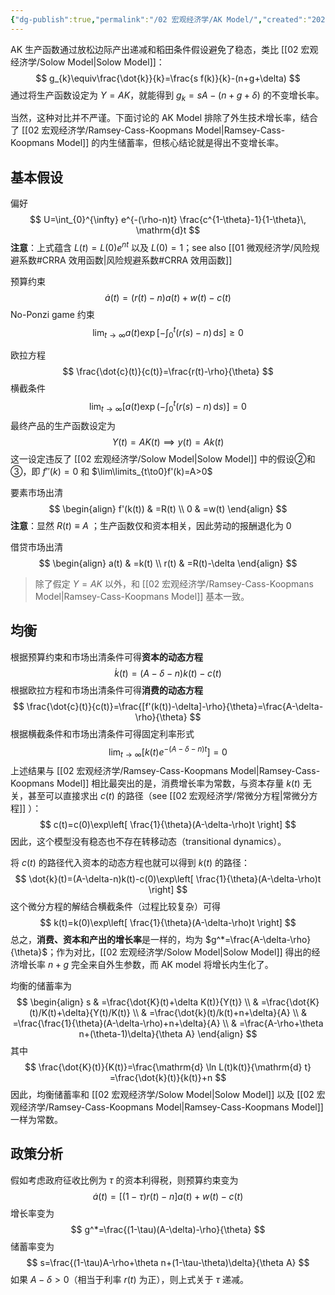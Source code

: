 ```yaml
---
{"dg-publish":true,"permalink":"/02 宏观经济学/AK Model/","created":"2024-03-19T20:02:16.010+08:00","updated":"2024-06-18T18:16:33.528+08:00"}
---
```



AK 生产函数通过放松边际产出递减和稻田条件假设避免了稳态，类比 [[02 宏观经济学/Solow Model\|Solow Model]]：
$$
g_{k}\equiv\frac{\dot{k}}{k}=\frac{s f(k)}{k}-(n+g+\delta)
$$
通过将生产函数设定为 $Y=AK$，就能得到 $g_{k}=sA-(n+g+\delta)$ 的不变增长率。

当然，这种对比并不严谨。下面讨论的 AK Model 排除了外生技术增长率，结合了 [[02 宏观经济学/Ramsey-Cass-Koopmans Model\|Ramsey-Cass-Koopmans Model]] 的内生储蓄率，但核心结论就是得出不变增长率。

## 基本假设

偏好
$$
U=\int_{0}^{\infty} e^{-(\rho-n)t} \frac{c^{1-\theta}-1}{1-\theta}\, \mathrm{d}t
$$
**注意**：上式蕴含 $L(t)=L(0)e^{nt}$ 以及 $L(0)=1$；see also [[01 微观经济学/风险规避系数#CRRA 效用函数\|风险规避系数#CRRA 效用函数]]

预算约束
$$
\dot{a}(t)=(r(t)-n)a(t)+w(t)-c(t)
$$
No-Ponzi game 约束
$$
\lim_{t\to \infty}a(t)\exp\left[ -\int_{0}^{t} (r(s)-n) \, \mathrm{d}s  \right]\geq 0
$$

欧拉方程
$$
\frac{\dot{c}(t)}{c(t)}=\frac{r(t)-\rho}{\theta}
$$
横截条件
$$
\lim_{t\to \infty}\left[ a(t)\exp\left( -\int_{0}^{t} (r(s)-n) \, \mathrm{d}s  \right) \right]=0
$$
最终产品的生产函数设定为
$$
Y(t)=AK(t)\implies y(t)=Ak(t)
$$
这一设定违反了 [[02 宏观经济学/Solow Model\|Solow Model]] 中的假设②和③，即 $f''(k)=0$ 和 $\lim\limits_{t\to0}f'(k)=A>0$

要素市场出清
$$
\begin{align}
f'(k(t)) & =R(t) \\
0 & =w(t)
\end{align}
$$
**注意**：显然 $R(t)\equiv A$ ；生产函数仅和资本相关，因此劳动的报酬退化为 0

借贷市场出清
$$
\begin{align}
a(t) & =k(t) \\
r(t) & =R(t)-\delta
\end{align}
$$

> 除了假定 $Y=AK$ 以外，和 [[02 宏观经济学/Ramsey-Cass-Koopmans Model\|Ramsey-Cass-Koopmans Model]] 基本一致。

## 均衡

根据预算约束和市场出清条件可得**资本的动态方程**
$$
\dot{k}(t)=(A-\delta-n)k(t)-c(t)
$$
根据欧拉方程和市场出清条件可得**消费的动态方程**
$$
\frac{\dot{c}(t)}{c(t)}=\frac{[f'(k(t))-\delta]-\rho}{\theta}=\frac{A-\delta-\rho}{\theta}
$$
根据横截条件和市场出清条件可得固定利率形式
$$
\lim_{t\to \infty}\left[ k(t)e^{-(A-\delta-n)t} \right]=0
$$
上述结果与 [[02 宏观经济学/Ramsey-Cass-Koopmans Model\|Ramsey-Cass-Koopmans Model]] 相比最突出的是，消费增长率为常数，与资本存量 $k(t)$ 无关，甚至可以直接求出 $c(t)$ 的路径（see [[02 宏观经济学/常微分方程\|常微分方程]] ）：
$$
c(t)=c(0)\exp\left[ \frac{1}{\theta}(A-\delta-\rho)t \right]
$$
因此，这个模型没有稳态也不存在转移动态（transitional dynamics）。

将 $c(t)$ 的路径代入资本的动态方程也就可以得到 $k(t)$ 的路径：
$$
\dot{k}(t)=(A-\delta-n)k(t)-c(0)\exp\left[ \frac{1}{\theta}(A-\delta-\rho)t \right]
$$
这个微分方程的解结合横截条件（过程比较复杂）可得
$$
k(t)=k(0)\exp\left[ \frac{1}{\theta}(A-\delta-\rho)t \right]
$$
总之，**消费、资本和产出的增长率**是一样的，均为 $g^*=\frac{A-\delta-\rho}{\theta}$；作为对比，[[02 宏观经济学/Solow Model\|Solow Model]] 得出的经济增长率 $n+g$ 完全来自外生参数，而 AK model 将增长内生化了。

均衡的储蓄率为
$$
\begin{align}
s & =\frac{\dot{K}(t)+\delta K(t)}{Y(t)} \\
 & =\frac{\dot{K}(t)/K(t)+\delta}{Y(t)/K(t)} \\
 & =\frac{\dot{k}(t)/k(t)+n+\delta}{A} \\
 & =\frac{\frac{1}{\theta}(A-\delta-\rho)+n+\delta}{A} \\
 & =\frac{A-\rho+\theta n+(\theta-1)\delta}{\theta A}
\end{align}
$$
其中
$$
\frac{\dot{K}(t)}{K(t)}=\frac{\mathrm{d} \ln L(t)k(t)}{\mathrm{d} t} =\frac{\dot{k}(t)}{k(t)}+n
$$
因此，均衡储蓄率和 [[02 宏观经济学/Solow Model\|Solow Model]] 以及 [[02 宏观经济学/Ramsey-Cass-Koopmans Model\|Ramsey-Cass-Koopmans Model]] 一样为常数。

## 政策分析

假如考虑政府征收比例为 $\tau$ 的资本利得税，则预算约束变为
$$
\dot{a}(t)=[(1-\tau)r(t)-n]a(t)+w(t)-c(t)
$$增长率变为
$$
g^*=\frac{(1-\tau)(A-\delta)-\rho}{\theta}
$$
储蓄率变为
$$
s=\frac{(1-\tau)A-\rho+\theta n+(1-\tau-\theta)\delta}{\theta A}
$$ 如果 $A-\delta>0$（相当于利率 $r(t)$ 为正），则上式关于 $\tau$ 递减。